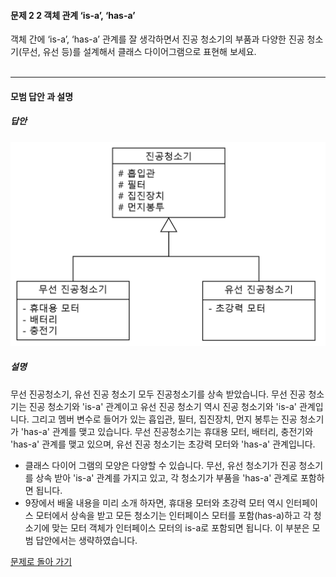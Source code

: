 #### 문제 2 2 객체 관계 ‘is-a’, ‘has-a’
객체 간에 ‘is-a’, ‘has-a’ 관계를 잘 생각하면서 진공 청소기의 부품과 다양한 진공 청소기(무선, 유선 등)를 설계해서 클래스 다이어그램으로 표현해 보세요.<br/><br/>

---


#### 모범 답안 과 설명
##### 답안
![](vacuum_cleaner_class_diagram.png)
##### 설명
무선 진공청소기, 유선 진공 청소기 모두 진공청소기를 상속 받았습니다. 무선 진공 청소기는 진공 청소기와 'is-a' 관계이고 유선 진공 청소기 역시 진공 청소기와 'is-a' 관계입니다. 그리고 멤버 변수로 들어가 있는 흡입관, 필터, 집진장치, 먼지 봉투는 진공 청소기가 'has-a' 관계를 맺고 있습니다. 무선 진공청소기는 휴대용 모터, 배터리, 충전기와 'has-a' 관계를 맺고 있으며, 유선 진공 청소기는 초강력 모터와 'has-a' 관계입니다.
* 클래스 다이어 그램의 모양은 다양할 수 있습니다. 무선, 유선 청소기가 진공 청소기를 상속 받아 'is-a' 관계를 가지고 있고, 각 청소기가 부품을 'has-a' 관계로 포함하면 됩니다.
* 9장에서 배울 내용을 미리 소개 하자면, 휴대용 모터와 초강력 모터 역시 인터페이스 모터에서 상속을 받고 모든 청소기는 인터페이스 모터를 포함(has-a)하고 각 청소기에 맞는 모터 객체가 인터페이스 모터의 is-a로 포함되면 됩니다. 이 부분은 모범 답안에서는 생략하였습니다.
  
[문제로 돌아 가기](README.md "문제로 돌아 가기")
